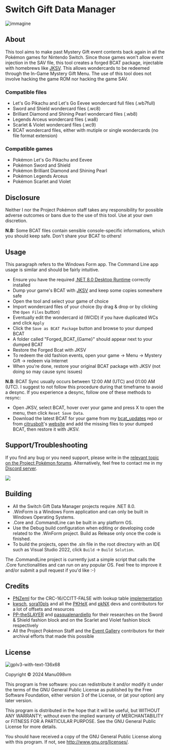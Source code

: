 # Switch Gift Data Manager
![immagine](https://github.com/Manu098vm/Switch-Gift-Data-Manager/assets/52102823/2c327c72-d34a-41c2-b912-fe290ea00446)

## About
This tool aims to make past Mystery Gift event contents back again in all the Pokémon games for Nintendo Switch.
Since those games won't allow event injection in the SAV file, this tool creates a forged BCAT package, injectable with homebrews like [JKSV](https://github.com/J-D-K/JKSV/releases).
This allows wondercards to be redeemed through the In-Game Mystery Gift Menu. The use of this tool does not involve hacking the game ROM nor hacking the game SAV. 

### Compatible files
* Let's Go Pikachu and Let's Go Eevee wondercard full files (.wb7full)
* Sword and Shield wondercard files (.wc8)
* Brilliant Diamond and Shining Pearl wondercard files (.wb8)
* Legends Arceus wondercard files (.wa8)
* Scarlet & Violet wondercard files (.wc9) 
* BCAT wondercard files, either with mutiple or single wondercards (no file format extension)

### Compatible games
* Pokémon Let's Go Pikachu and Eevee
* Pokémon Sword and Shield
* Pokémon Brilliant Diamond and Shining Pearl
* Pokémon Legends Arceus
* Pokémon Scarlet and Violet 

## Disclosure
Neither I nor the Project Pokémon staff takes any responsibility for possible adverse outcomes or bans due to the use of this tool. Use at your own discretion.

**N.B:** Some BCAT files contain sensible console-specific informations, which you should keep safe. Don't share your BCAT to others!

## Usage
This paragraph refers to the Windows Form app. The Command Line app usage is similar and should be fairly intuitive.
* Ensure you have the required [.NET 8.0 Desktop Runtime](https://dotnet.microsoft.com/en-us/download/dotnet/8.0) correctly installed
* Dump your game's BCAT with [JKSV](https://github.com/J-D-K/JKSV/releases) and keep some copies somewhere safe
* Open the tool and select your game of choice
* Import wondercard files of your choice (by drag & drop or by clicking the `Open Files` button)
* Eventually edit the wondercard id (WCID) if you have duplicated WCs and click `Apply`
* Click the `Save as BCAT Package` button and browse to your dumped BCAT
* A folder called "Forged_BCAT_{Game}" should appear next to your dumped BCAT
* Restore the Forged Bcat with JKSV
* To redeem the old fashion events, open your game -> Menu -> Mystery Gift -> redeem via Internet
* When you're done, restore your original BCAT package with JKSV (not doing so may cause sync issues)

**N.B**: BCAT Sync usually occurs between 12:00 AM (UTC) and 01:00 AM (UTC). I suggest to not follow this procedure during that timeframe to avoid a desync.
If you experience a desync, follow one of these methods to resync:
* Open JKSV, select BCAT, hover over your game and press X to open the menu, then click `Reset Save Data`. 
* Download the latest BCAT for your game from my [bcat_updates](https://github.com/Manu098vm/bcat_updates) repo or from [citrusbolt](https://github.com/citrusbolt)'s [website](http://citrusbolt.net/bcat/) and add the missing files to your dumped BCAT, then restore it with JKSV.

## Support/Troubleshooting
If you find any bug or you need support, please write in the [relevant topic on the Project Pokémon forums](https://projectpokemon.org/home/forums/topic/62491-switch-gift-data-manager-import-wondercards-into-switch-games-by-faking-bcat-packages/).
Alternatively, feel free to contact me in my [Discord server](https://discord.gg/yWveAjKbKt).

[<img src="https://canary.discordapp.com/api/guilds/693083823197519873/widget.png?style=banner2">](https://discord.gg/yWveAjKbKt)

## Building
* All the Switch Gift Data Manager projects require .NET 8.0.
* .WinForm is a Windows Form application and can only be built in Windows Operating Systems. 
* .Core and .CommandLine can be built in any platform OS.
* Use the Debug build configuration when editing or developing code related to the .WinForm project. Build as Release only once the code is finished.
* To build the projects, open the .sln file in the root directory with an IDE such as Visual Studio 2022, click `Build` -> `Build Solution`.

The .CommandLine project is currently just a simple script that calls the .Core functionalities and can run on any popular OS. Feel free to improve it and/or submit a pull request if you'd like :-)

## Credits
* [PNZeml](https://github.com/PNZeml) for the CRC-16/CCITT-FALSE with lookup table [implementation](https://gist.github.com/tijnkooijmans/10981093?permalink_comment_id=3996072#gistcomment-3996072)
* [kwsch](https://github.com/kwsch), [sora10pls](https://github.com/sora10pls) and all the [PKHeX](https://github.com/kwsch/PKHeX) and [pkNX](https://github.com/kwsch/pkNX) devs and contributors
for a lot of offsets and resources
* [PP-theSLAYER](https://github.com/PP-theSLAYER) and [pasqualenardiello](https://github.com/pasqualenardiello) for their researches on the Sword & Shield fashion block and on the Scarlet and Violet fashion block respectively
* All the Project Pokémon Staff and the [Event Gallery](https://github.com/projectpokemon/EventsGallery) contributors for their archival efforts that made this possible

## License
![gplv3-with-text-136x68](https://user-images.githubusercontent.com/52102823/199572700-4e02ed70-74ef-4d67-991e-3168d93aac0d.png)

Copyright © 2024 Manu098vm

This program is free software: you can redistribute it and/or modify
it under the terms of the GNU General Public License as published by
the Free Software Foundation, either version 3 of the License, or
(at your option) any later version.

This program is distributed in the hope that it will be useful,
but WITHOUT ANY WARRANTY; without even the implied warranty of
MERCHANTABILITY or FITNESS FOR A PARTICULAR PURPOSE.  See the
GNU General Public License for more details.

You should have received a copy of the GNU General Public License
along with this program.  If not, see <http://www.gnu.org/licenses/>.
